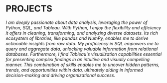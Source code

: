# PROJECTS
*I am deeply passionate about data analysis, leveraging the power of Python, SQL, and Tableau. With Python, I enjoy the flexibility and efficiency it offers in cleaning, transforming, and analyzing diverse datasets. Its rich ecosystem of libraries, like pandas and NumPy, enables me to derive actionable insights from raw data. My proficiency in SQL empowers me to query and aggregate data, unlocking valuable information from relational databases. Furthermore, I find Tableau's visualization capabilities essential for presenting complex findings in an intuitive and visually compelling manner. This combination of skills enables me to uncover hidden patterns, trends, and opportunities within data, ultimately aiding in informed decision-making and driving organizational success.*
